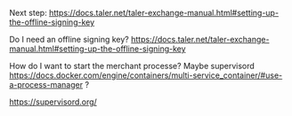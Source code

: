 Next step: https://docs.taler.net/taler-exchange-manual.html#setting-up-the-offline-signing-key

Do I need an offline signing key? https://docs.taler.net/taler-exchange-manual.html#setting-up-the-offline-signing-key


How do I want to start the merchant processe? Maybe supervisord https://docs.docker.com/engine/containers/multi-service_container/#use-a-process-manager ?

https://supervisord.org/
